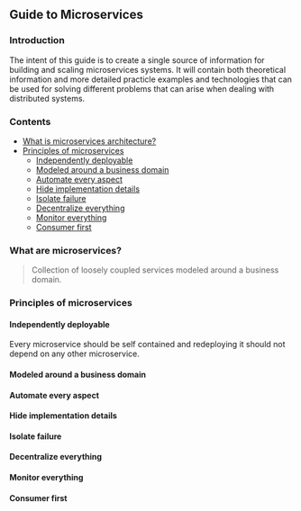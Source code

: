 ## Guide to Microservices
### Introduction
The intent of this guide is to create a single source of information for building and scaling microservices systems. It will contain both theoretical information and more detailed practicle examples and technologies that can be used for solving different problems that can arise when dealing with distributed systems. 
### Contents
 - [What is microservices architecture?](#what-is-microservices-architecture)
 - [Principles of microservices](#principles-of-microservices)
	 - [Independently deployable](#independently-deployable)
	 - [Modeled around a business domain](#modeled-around-a-business-domain)
	 - [Automate every aspect](#automate-every-aspect)
	 - [Hide implementation details](#hide-implementation-details)
	 - [Isolate failure](#isolate-failure)
	 - [Decentralize everything](#decentralize-everything)
	 - [Monitor everything](#monitor-everything)
	 - [Consumer first](#consumer-first)
### What are microservices?

> Collection of loosely coupled services modeled around a business domain.

### Principles of microservices

 #### Independently deployable
 Every microservice should be self contained and redeploying it should not    depend on any other microservice. 
 #### Modeled around a business domain
 #### Automate every aspect
 #### Hide implementation details
 #### Isolate failure
 #### Decentralize everything
 #### Monitor everything
 #### Consumer first

<!--stackedit_data:
eyJoaXN0b3J5IjpbODQzNTI0MzQ3LDQ1MzI4MTMzMiwtMTU2Nz
YyOTA3NSwtNDk1NTQxNjU4LC0xNDUxMDUyNTM4LDE1ODA5Mjkw
NzcsMTI4OTY5OTM0OCwtMTE0NjY0MDc5OCwtMzgwMTUwNjM1LD
IwOTQxNTU2NjIsLTYzODkzMDQ4NSw3MjYyMzIyMjgsOTQyNjAx
MzkxLDE1ODkyNTA1NDYsMjAzMTkyNzIwNF19
-->